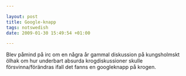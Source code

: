 ```yaml
--- 

layout: post
title: Google-knapp 
tags: notswedish
date: 2009-01-30 15:49:54 +01:00 

---
```


Blev påmind på irc om en några år gammal diskussion på kungsholmskt ölhak om hur underbart absurda krogdiskussioner skulle försvinna/förändras ifall det fanns en googleknapp på krogen. 